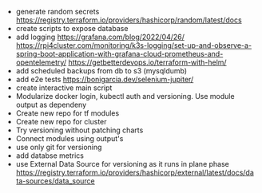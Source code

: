 - generate random secrets https://registry.terraform.io/providers/hashicorp/random/latest/docs
- create scripts to expose database
- add logging https://grafana.com/blog/2022/04/26/ https://rpi4cluster.com/monitoring/k3s-logging/set-up-and-observe-a-spring-boot-application-with-grafana-cloud-prometheus-and-opentelemetry/ https://getbetterdevops.io/terraform-with-helm/
- add scheduled backups from db to s3 (mysqldumb)
- add e2e tests https://bonigarcia.dev/selenium-jupiter/
- create interactive main script
- Modularize docker login, kubectl auth and versioning. Use module output as dependeny
- Create new repo for tf modules
- Create new repo for cluster
- Try versioning without patching charts
- Connect modules using output's 
- use only git for versioning
- add databse metrics
- use External Data Source for versioning as it runs in plane phase https://registry.terraform.io/providers/hashicorp/external/latest/docs/data-sources/data_source